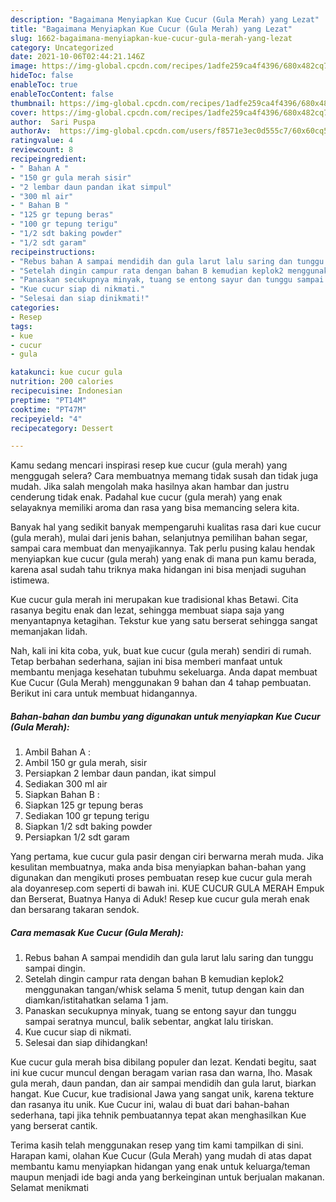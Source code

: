 ```yaml
---
description: "Bagaimana Menyiapkan Kue Cucur (Gula Merah) yang Lezat"
title: "Bagaimana Menyiapkan Kue Cucur (Gula Merah) yang Lezat"
slug: 1662-bagaimana-menyiapkan-kue-cucur-gula-merah-yang-lezat
category: Uncategorized
date: 2021-10-06T02:44:21.146Z
image: https://img-global.cpcdn.com/recipes/1adfe259ca4f4396/680x482cq70/kue-cucur-gula-merah-foto-resep-utama.jpg
hideToc: false
enableToc: true
enableTocContent: false
thumbnail: https://img-global.cpcdn.com/recipes/1adfe259ca4f4396/680x482cq70/kue-cucur-gula-merah-foto-resep-utama.jpg
cover: https://img-global.cpcdn.com/recipes/1adfe259ca4f4396/680x482cq70/kue-cucur-gula-merah-foto-resep-utama.jpg
author:  Sari Puspa
authorAv:  https://img-global.cpcdn.com/users/f8571e3ec0d555c7/60x60cq50/avatar.jpg
ratingvalue: 4
reviewcount: 8
recipeingredient:
- " Bahan A "
- "150 gr gula merah sisir"
- "2 lembar daun pandan ikat simpul"
- "300 ml air"
- " Bahan B "
- "125 gr tepung beras"
- "100 gr tepung terigu"
- "1/2 sdt baking powder"
- "1/2 sdt garam"
recipeinstructions:
- "Rebus bahan A sampai mendidih dan gula larut lalu saring dan tunggu sampai dingin."
- "Setelah dingin campur rata dengan bahan B kemudian keplok2 menggunakan tangan/whisk selama 5 menit, tutup dengan kain dan diamkan/istitahatkan selama 1 jam."
- "Panaskan secukupnya minyak, tuang se entong sayur dan tunggu sampai seratnya muncul, balik sebentar, angkat lalu tiriskan."
- "Kue cucur siap di nikmati."
- "Selesai dan siap dinikmati!"
categories:
- Resep
tags:
- kue
- cucur
- gula

katakunci: kue cucur gula 
nutrition: 200 calories
recipecuisine: Indonesian
preptime: "PT14M"
cooktime: "PT47M"
recipeyield: "4"
recipecategory: Dessert

---
```



Kamu sedang mencari inspirasi resep kue cucur (gula merah) yang menggugah selera? Cara membuatnya memang tidak susah dan tidak juga mudah. Jika salah mengolah maka hasilnya akan hambar dan justru cenderung tidak enak. Padahal kue cucur (gula merah) yang enak selayaknya memiliki aroma dan rasa yang bisa memancing selera kita.


Banyak hal yang sedikit banyak mempengaruhi kualitas rasa dari kue cucur (gula merah), mulai dari jenis bahan, selanjutnya pemilihan bahan segar, sampai cara membuat dan menyajikannya. Tak perlu pusing kalau hendak menyiapkan kue cucur (gula merah) yang enak di mana pun kamu berada, karena asal sudah tahu triknya maka hidangan ini bisa menjadi suguhan istimewa.

Kue cucur gula merah ini merupakan kue tradisional khas Betawi. Cita rasanya begitu enak dan lezat, sehingga membuat siapa saja yang menyantapnya ketagihan. Tekstur kue yang satu berserat sehingga sangat memanjakan lidah.


Nah, kali ini kita coba, yuk, buat kue cucur (gula merah) sendiri di rumah. Tetap berbahan sederhana, sajian ini bisa memberi manfaat untuk membantu menjaga kesehatan tubuhmu sekeluarga. Anda dapat membuat Kue Cucur (Gula Merah) menggunakan 9 bahan dan 4 tahap pembuatan. Berikut ini cara untuk membuat hidangannya.

<!--inarticleads1-->

##### Bahan-bahan dan bumbu yang digunakan untuk menyiapkan Kue Cucur (Gula Merah):

1. Ambil  Bahan A :
1. Ambil 150 gr gula merah, sisir
1. Persiapkan 2 lembar daun pandan, ikat simpul
1. Sediakan 300 ml air
1. Siapkan  Bahan B :
1. Siapkan 125 gr tepung beras
1. Sediakan 100 gr tepung terigu
1. Siapkan 1/2 sdt baking powder
1. Persiapkan 1/2 sdt garam


Yang pertama, kue cucur gula pasir dengan ciri berwarna merah muda. Jika kesulitan membuatnya, maka anda bisa menyiapkan bahan-bahan yang digunakan dan mengikuti proses pembuatan resep kue cucur gula merah ala doyanresep.com seperti di bawah ini. KUE CUCUR GULA MERAH Empuk dan Berserat, Buatnya Hanya di Aduk! Resep kue cucur gula merah enak dan bersarang takaran sendok. 

<!--inarticleads2-->

##### Cara memasak Kue Cucur (Gula Merah):

1. Rebus bahan A sampai mendidih dan gula larut lalu saring dan tunggu sampai dingin.
1. Setelah dingin campur rata dengan bahan B kemudian keplok2 menggunakan tangan/whisk selama 5 menit, tutup dengan kain dan diamkan/istitahatkan selama 1 jam.
1. Panaskan secukupnya minyak, tuang se entong sayur dan tunggu sampai seratnya muncul, balik sebentar, angkat lalu tiriskan.
1. Kue cucur siap di nikmati.
1. Selesai dan siap dihidangkan!

Kue cucur gula merah bisa dibilang populer dan lezat. Kendati begitu, saat ini kue cucur muncul dengan beragam varian rasa dan warna, lho. Masak gula merah, daun pandan, dan air sampai mendidih dan gula larut, biarkan hangat. Kue Cucur, kue tradisional Jawa yang sangat unik, karena tekture dan rasanya itu unik. Kue Cucur ini, walau di buat dari bahan-bahan sederhana, tapi jika tehnik pembuatannya tepat akan menghasilkan Kue yang berserat cantik. 

Terima kasih telah menggunakan resep yang tim kami tampilkan di sini. Harapan kami, olahan Kue Cucur (Gula Merah) yang mudah di atas dapat membantu kamu menyiapkan hidangan yang enak untuk keluarga/teman maupun menjadi ide bagi anda yang berkeinginan untuk berjualan makanan. Selamat menikmati
